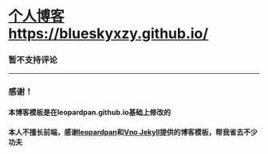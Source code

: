 # [个人博客](https://blueskyxzy.github.io/) https://blueskyxzy.github.io/


### 暂不支持评论














****


### 感谢！
#### 本博客模板是在leopardpan.github.io基础上修改的
#### 本人不擅长前端，感谢[leopardpan](https://github.com/leopardpan/leopardpan.github.io)和[Vno Jekyll](https://github.com/onevcat/vno-jekyll)提供的博客模板，帮我省去不少功夫
